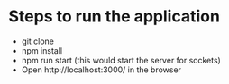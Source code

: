 # Steps to run the application
- git clone <repo name>
- npm install
- npm run start (this would start the server for sockets)
- Open http://localhost:3000/ in the browser
